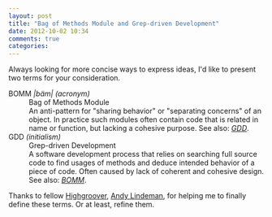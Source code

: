 ```yaml
---
layout: post
title: "Bag of Methods Module and Grep-driven Development"
date: 2012-10-02 10:34
comments: true
categories:
---
```

Always looking for more concise ways to express ideas, I'd like to present two
terms for your consideration.

<dl>
  <dt><a id='bomm'>BOMM</a> <em>|bäm|</em> <i>(acronym)</i></dt>
  <dd>Bag of Methods Module</dd>
  <dd>An anti-pattern for "sharing behavior" or "separating concerns" of an
  object. In practice such modules often contain code that is related in name or
  function, but lacking a cohesive purpose. See also: <em><a href='#gdd'
  title='Grep-driven Development'>GDD</a></em>.
  </dd>

  <dt><a id='gdd'>GDD</a> <i>(initialism)</i></dt>
  <dd>Grep-driven Development</dd>
  <dd>A software development process that relies on
  searching full source code to find usages of methods and deduce intended
  behavior of a piece of code. Often caused by lack of coherent and cohesive
  design. See also: <em><a href='#bomm' title='Bag of Methods
  Module'>BOMM</a></em>.
  </dd>
</dl>

Thanks to fellow [Highgroover][highgroove], [Andy Lindeman][andy], for helping me
to finally define these terms. Or at least, refine them.

[highgroove]: http://highgroove.com "Ruby and Ruby on Rails Consulting, Development, and Training"
[andy]: http://www.andylindeman.com
